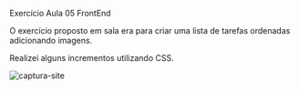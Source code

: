 Exercício Aula 05 FrontEnd

O exercício proposto em sala era para criar uma lista de tarefas ordenadas adicionando imagens.

Realizei alguns incrementos utilizando CSS.


![captura-site](https://user-images.githubusercontent.com/40155222/154283373-4943eb33-03cd-4d95-91c4-cfa46ce5bdd0.png)
